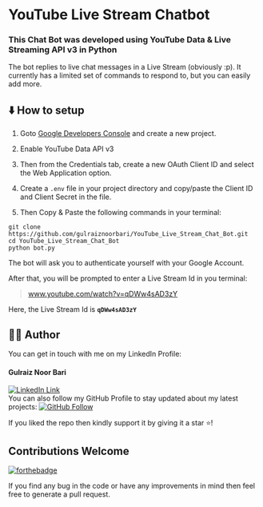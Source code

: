 # YouTube Live Stream Chatbot

### This Chat Bot was developed using YouTube Data & Live Streaming API v3 in Python

The bot replies to live chat messages in a Live Stream (obviously :p). It currently has a limited set of commands to respond to, but you can easily add more.

## ⬇️ How to setup

1. Goto [Google Developers Console](https://console.developers.google.com/) and create a new project.

2. Enable YouTube Data API v3
3. Then from the Credentials tab, create a new OAuth Client ID and select the Web Application option.
4. Create a `.env` file in your project directory and copy/paste the Client ID and Client Secret in the file.
5. Then Copy & Paste the following commands in your terminal:

```
git clone https://github.com/gulraiznoorbari/YouTube_Live_Stream_Chat_Bot.git
cd YouTube_Live_Stream_Chat_Bot
python bot.py
```

The bot will ask you to authenticate yourself with your Google Account.

After that, you will be prompted to enter a Live Stream Id in you terminal:

> www.youtube.com/watch?v=qDWw4sAD3zY

Here, the Live Stream Id is **`qDWw4sAD3zY`**

## 👨‍💻 Author

You can get in touch with me on my LinkedIn Profile:

#### Gulraiz Noor Bari

[![LinkedIn Link](https://img.shields.io/badge/Connect-gulraiznoorbari-blue.svg?logo=linkedin&longCache=true&style=social&label=Connect)](https://www.linkedin.com/in/gulraiznoorbari)
<br />
You can also follow my GitHub Profile to stay updated about my latest projects: [![GitHub Follow](https://img.shields.io/badge/Connect-gulraiznoorbari-blue.svg?logo=Github&longCache=true&style=social&label=Follow)](https://github.com/gulraiznoorbari)

If you liked the repo then kindly support it by giving it a star ⭐!

## Contributions Welcome

[![forthebadge](https://forthebadge.com/images/badges/built-with-love.svg)](#)

If you find any bug in the code or have any improvements in mind then feel free to generate a pull request.
